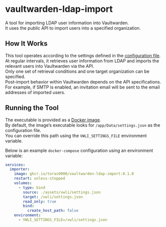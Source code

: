 # vaultwarden-ldap-import

A tool for importing LDAP user information into Vaultwarden.  
It uses the public API to import users into a specified organization.

## How It Works

This tool operates according to the settings defined in the [configuration file](./docs/settings.md).  
At regular intervals, it retrieves user information from LDAP and imports the relevant users into Vaultwarden via the API.  
Only one set of retrieval conditions and one target organization can be specified.  
Post-import behavior within Vaultwarden depends on the API specifications.  
For example, if SMTP is enabled, an invitation email will be sent to the email addresses of imported users.

## Running the Tool

The executable is provided as a [Docker image](https://github.com/toras9000/vaultwarden-ldap-import/pkgs/container/vaultwarden-ldap-import).  
By default, the image’s executable looks for `/app/Data/settings.json` as the configuration file.  
You can override this path using the `VWLI_SETTINGS_FILE` environment variable.

Below is an example `docker-compose` configuration using an environment variable:

```yaml
services:
  importer:
    image: ghcr.io/toras9000/vaultwarden-ldap-import:0.1.0
    restart: unless-stopped
    volumes:
      - type: bind
        source: ./assets/vwli/settings.json
        target: /vwli/settings.json
        read_only: true
        bind:
          create_host_path: false
    environment:
      - VWLI_SETTINGS_FILE=/vwli/settings.json
```